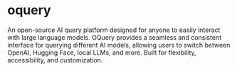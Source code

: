 # oquery
An open-source AI query platform designed for anyone to easily interact with large language models. OQuery provides a seamless and consistent interface for querying different AI models, allowing users to switch between OpenAI, Hugging Face, local LLMs, and more. Built for flexibility, accessibility, and customization.

